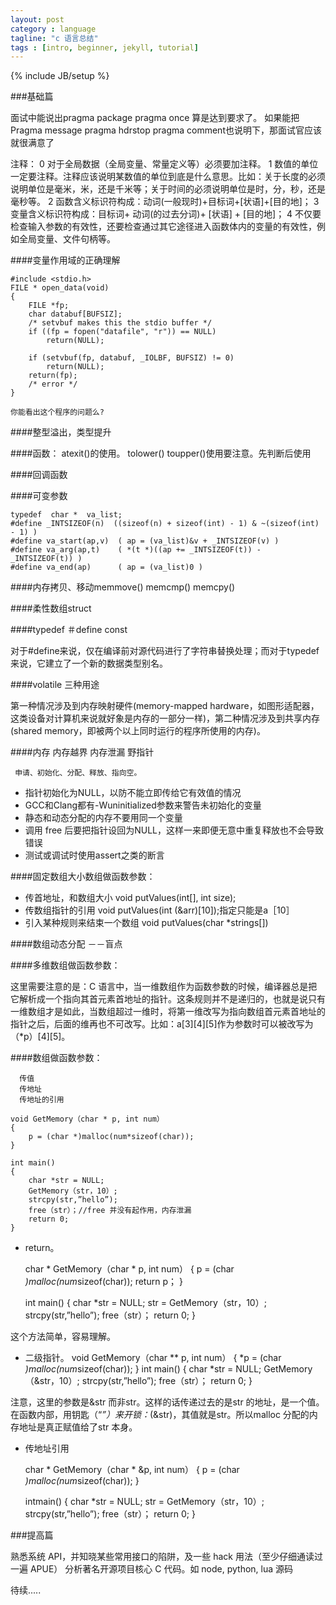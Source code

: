 ```yaml
---
layout: post
category : language
tagline: "c 语言总结"
tags : [intro, beginner, jekyll, tutorial]
---
```

{% include JB/setup %}

###基础篇

面试中能说出pragma  package  pragma  once  算是达到要求了。
如果能把Pragma  message   pragma  hdrstop  pragma  comment也说明下，那面试官应该就很满意了

注释：
0 对于全局数据（全局变量、常量定义等）必须要加注释。
1 数值的单位一定要注释。注释应该说明某数值的单位到底是什么意思。比如：关于长度的必须说明单位是毫米，米，还是千米等；关于时间的必须说明单位是时，分，秒，还是毫秒等。
2 函数含义标识符构成：动词(一般现时)+目标词+[状语]+[目的地]；
3 变量含义标识符构成：目标词+ 动词(的过去分词)+ [状语] + [目的地]；
4 不仅要检查输入参数的有效性，还要检查通过其它途径进入函数体内的变量的有效性，例如全局变量、文件句柄等。

####变量作用域的正确理解

    #include <stdio.h>
    FILE * open_data(void)
    {
        FILE *fp;
        char databuf[BUFSIZ];
        /* setvbuf makes this the stdio buffer */
        if ((fp = fopen("datafile", "r")) == NULL)
            return(NULL);

        if (setvbuf(fp, databuf, _IOLBF, BUFSIZ) != 0)
            return(NULL);
        return(fp);
        /* error */
    }

    你能看出这个程序的问题么?

####整型溢出，类型提升

####函数：
    atexit()的使用。
    tolower()  toupper()使用要注意。先判断后使用

####回调函数

####可变参数

    typedef  char *  va_list;
    #define _INTSIZEOF(n)  ((sizeof(n) + sizeof(int) - 1) & ~(sizeof(int) - 1) )
    #define va_start(ap,v)  ( ap = (va_list)&v + _INTSIZEOF(v) )
    #define va_arg(ap,t)    ( *(t *)((ap += _INTSIZEOF(t)) - _INTSIZEOF(t)) )
    #define va_end(ap)      ( ap = (va_list)0 )

####内存拷贝、移动memmove() memcmp()   memcpy()

####柔性数组struct

####typedef   ＃define   const

对于#define来说，仅在编译前对源代码进行了字符串替换处理；而对于typedef来说，它建立了一个新的数据类型别名。

####volatile 三种用途

第一种情况涉及到内存映射硬件(memory-mapped hardware，如图形适配器，这类设备对计算机来说就好象是内存的一部分一样)，第二种情况涉及到共享内存(shared memory，即被两个以上同时运行的程序所使用的内存)。

####内存   内存越界  内存泄漏  野指针

     申请、初始化、分配、释放、指向空。

* 指针初始化为NULL，以防不能立即传给它有效值的情况
* GCC和Clang都有-Wuninitialized参数来警告未初始化的变量
* 静态和动态分配的内存不要用同一个变量
* 调用 free 后要把指针设回为NULL，这样一来即便无意中重复释放也不会导致错误
* 测试或调试时使用assert之类的断言

####固定数组大小数组做函数参数：

* 传首地址，和数组大小    void putValues(int[], int size);
* 传数组指针的引用   void putValues(int (&arr)[10]);指定只能是a［10］
* 引入某种规则来结束一个数组   void putValues(char *strings[])

####数组动态分配 －－盲点

####多维数组做函数参数：

这里需要注意的是：C 语言中，当一维数组作为函数参数的时候，编译器总是把它解析成一个指向其首元素首地址的指针。这条规则并不是递归的，也就是说只有一维数组才是如此，当数组超过一维时，将第一维改写为指向数组首元素首地址的指针之后，后面的维再也不可改写。比如：a[3][4][5]作为参数时可以被改写为（*p）[4][5]。

####数组做函数参数：

      传值
      传地址
      传地址的引用

    void GetMemory（char * p, int num）
    {
        p = (char *)malloc(num*sizeof(char));
    }

    int main()
    {
        char *str = NULL;
        GetMemory（str，10）;
        strcpy(str,”hello”);
        free（str）；//free 并没有起作用，内存泄漏
        return 0;
    }

* return。

    char * GetMemory（char * p, int num）
    {
        p = (char *)malloc(num*sizeof(char));
        return p；
    }

    int main()
    {
        char *str = NULL;
        str = GetMemory（str，10）;
        strcpy(str,”hello”);
        free（str）；
        return 0;
    }

这个方法简单，容易理解。

* 二级指针。
    void GetMemory（char ** p, int num）
    {
        *p = (char *)malloc(num*sizeof(char));
    }
    int main()
    {
        char *str = NULL;
        GetMemory（&str，10）;
        strcpy(str,”hello”);
        free（str）；
        return 0;
    }

注意，这里的参数是&str 而非str。这样的话传递过去的是str 的地址，是一个值。
在函数内部，用钥匙（“*”）来开锁：*(&str)，其值就是str。所以malloc 分配的内存地址是真正赋值给了str 本身。

* 传地址引用

    char * GetMemory（char * &p, int num）
    {
        p = (char *)malloc(num*sizeof(char));
    }

    intmain()
    {
        char *str = NULL;
        str = GetMemory（str，10）;
        strcpy(str,”hello”);
        free（str）；
        return 0;
    }

###提高篇

熟悉系统 API，并知晓某些常用接口的陷阱，及一些 hack 用法（至少仔细通读过一遍 APUE）
分析著名开源项目核心 C 代码。如 node, python, lua 源码

待续.....
